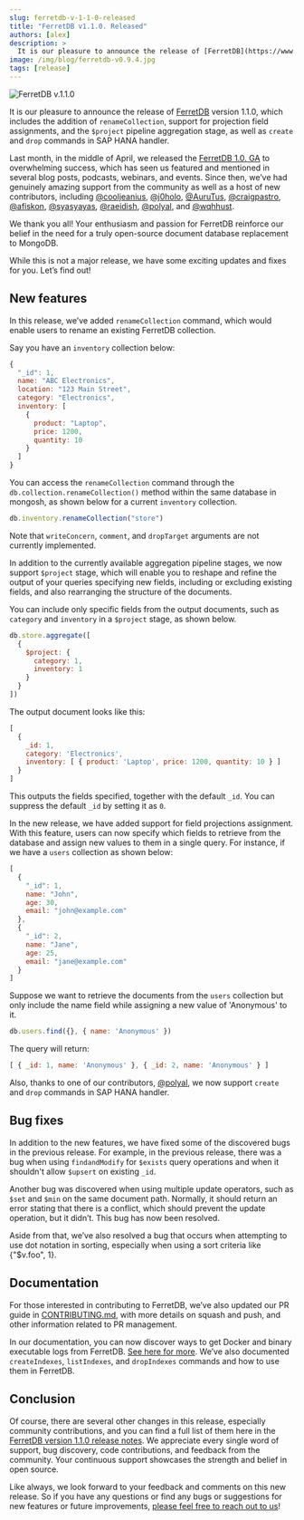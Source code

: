 ```yaml
---
slug: ferretdb-v-1-1-0-released
title: "FerretDB v1.1.0. Released"
authors: [alex]
description: >
  It is our pleasure to announce the release of [FerretDB](https://www.ferretdb.io/) version 1.1.0, which includes the addition of `renameCollection`, support for projection field assignments, and the `$project` pipeline aggregation stage, as well as `create` and `drop` commands in SAP HANA handler.
image: /img/blog/ferretdb-v0.9.4.jpg
tags: [release]
---
```


![FerretDB v.1.1.0](/img/blog/ferretdb-v0.9.4.jpg)

It is our pleasure to announce the release of [FerretDB](https://www.ferretdb.io/) version 1.1.0, which includes the addition of `renameCollection`, support for projection field assignments, and the `$project` pipeline aggregation stage, as well as `create` and `drop` commands in SAP HANA handler.

<!--truncate-->

Last month, in the middle of April, we released the [FerretDB 1.0. GA](https://blog.ferretdb.io/ferretdb-1-0-ga-opensource-mongodb-alternative/) to overwhelming success, which has seen us featured and mentioned in several blog posts, podcasts, webinars, and events.
Since then, we’ve had genuinely amazing support from the community as well as a host of new contributors, including [@cooljeanius](https://github.com/cooljeanius), [@j0holo](https://github.com/j0holo), [@AuruTus](https://github.com/AuruTus), [@craigpastro](https://github.com/craigpastro), [@afiskon](https://github.com/afiskon), [@syasyayas](https://github.com/syasyayas), [@raeidish](https://github.com/raeidish), [@polyal](https://github.com/polyal), and [@wqhhust](https://github.com/wqhhust).

We thank you all!
Your enthusiasm and passion for FerretDB reinforce our belief in the need for a truly open-source document database replacement to MongoDB.

While this is not a major release, we have some exciting updates and fixes for you.
Let’s find out!

## New features

In this release, we’ve added `renameCollection` command, which would enable users to rename an existing FerretDB collection.

Say you have an `inventory` collection below:

```js
{
  "_id": 1,
  name: "ABC Electronics",
  location: "123 Main Street",
  category: "Electronics",
  inventory: [
    {
      product: "Laptop",
      price: 1200,
      quantity: 10
    }
  ]
}
```

You can access the `renameCollection` command through the `db.collection.renameCollection()` method within the same database in mongosh, as shown below for a current `inventory` collection.

```js
db.inventory.renameCollection("store")
```

Note that `writeConcern`, `comment`, and `dropTarget` arguments are not currently implemented.

In addition to the currently available aggregation pipeline stages, we now support `$project` stage, which will enable you to reshape and refine the output of your queries specifying new fields, including or excluding existing fields, and also rearranging the structure of the documents.

You can include only specific fields from the output documents, such as `category` and `inventory` in a `$project` stage, as shown below.

```js
db.store.aggregate([
  {
    $project: {
      category: 1,
      inventory: 1
    }
  }
])
```

The output document looks like this:

```js
[
  {
    _id: 1,
    category: 'Electronics',
    inventory: [ { product: 'Laptop', price: 1200, quantity: 10 } ]
  }
]
```

This outputs the fields specified, together with the default `_id`.
You can suppress the default `_id` by setting it as `0`.

In the new release, we have added support for field projections assignment.
With this feature, users can now specify which fields to retrieve from the database and assign new values to them in a single query.
For instance, if we have a `users` collection as shown below:

```js
[
  {
    "_id": 1,
    name: "John",
    age: 30,
    email: "john@example.com"
  },
  {
    "_id": 2,
    name: "Jane",
    age: 25,
    email: "jane@example.com"
  }
]
```

Suppose we want to retrieve the documents from the `users` collection but only include the name field while assigning a new value of 'Anonymous' to it.

```js
db.users.find({}, { name: 'Anonymous' })
```

The query will return:

```js
[ { _id: 1, name: 'Anonymous' }, { _id: 2, name: 'Anonymous' } ]
```

Also, thanks to one of our contributors, [@polyal](https://github.com/polyal), we now support `create` and `drop` commands in SAP HANA handler.

## Bug fixes

In addition to the new features, we have fixed some of the discovered bugs in the previous release.
For example, in the previous release, there was a bug when using `findandModify` for `$exists` query operations and when it shouldn't allow `$upsert` on existing `_id`.

Another bug was discovered when using multiple update operators, such as `$set` and `$min` on the same document path.
Normally, it should return an error stating that there is a conflict, which should prevent the update operation, but it didn’t.
This bug has now been resolved.

Aside from that, we’ve also resolved a bug that occurs when attempting to use dot notation in sorting, especially when using a sort criteria like {"$v.foo", 1}.

## Documentation

For those interested in contributing to FerretDB, we’ve also updated our PR guide in [CONTRIBUTING.md](https://github.com/FerretDB/FerretDB/blob/main/CONTRIBUTING.md), with more details on squash and push, and other information related to PR management.

In our documentation, you can now discover ways to get Docker and binary executable logs from FerretDB.
[See here for more](https://docs.ferretdb.io/configuration/logging/#docker-logs).
We’ve also documented `createIndexes`, `listIndexes`, and `dropIndexes` commands and how to use them in FerretDB.

## Conclusion

Of course, there are several other changes in this release, especially community contributions, and you can find a full list of them here in the [FerretDB version 1.1.0 release notes](https://github.com/FerretDB/FerretDB/releases/tag/v1.1.0).
We appreciate every single word of support, bug discovery, code contributions, and feedback from the community.
Your continuous support showcases the strength and belief in open source.

Like always, we look forward to your feedback and comments on this new release.
So if you have any questions or find any bugs or suggestions for new features or future improvements, [please feel free to reach out to us](https://docs.ferretdb.io/#community)!
